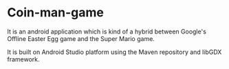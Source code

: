 # Coin-man-game
It is an android application which is kind of a hybrid between Google's Offline Easter Egg game and the Super Mario game.

It is built on Android Studio platform using the Maven repository and libGDX framework.
